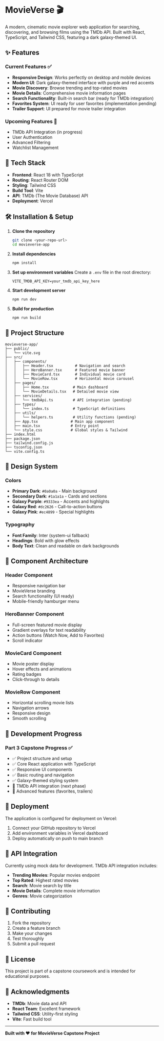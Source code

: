# MovieVerse 🎬

A modern, cinematic movie explorer web application for searching, discovering, and browsing films using the TMDb API. Built with React, TypeScript, and Tailwind CSS, featuring a dark galaxy-themed UI.

## ✨ Features

### Current Features ✅
- **Responsive Design**: Works perfectly on desktop and mobile devices
- **Modern UI**: Dark galaxy-themed interface with purple and red accents
- **Movie Discovery**: Browse trending and top-rated movies
- **Movie Details**: Comprehensive movie information pages
- **Search Functionality**: Built-in search bar (ready for TMDb integration)
- **Favorites System**: UI ready for user favorites (implementation pending)
- **Trailer Support**: UI prepared for movie trailer integration

### Upcoming Features 🔄
- TMDb API Integration (in progress)
- User Authentication
- Advanced Filtering
- Watchlist Management

## 🚀 Tech Stack

- **Frontend**: React 18 with TypeScript
- **Routing**: React Router DOM
- **Styling**: Tailwind CSS
- **Build Tool**: Vite
- **API**: TMDb (The Movie Database) API
- **Deployment**: Vercel

## 🛠️ Installation & Setup

1. **Clone the repository**
   ```bash
   git clone <your-repo-url>
   cd movieverse-app
   ```

2. **Install dependencies**
   ```bash
   npm install
   ```

3. **Set up environment variables**
   Create a `.env` file in the root directory:
   ```env
   VITE_TMDB_API_KEY=your_tmdb_api_key_here
   ```

4. **Start development server**
   ```bash
   npm run dev
   ```

5. **Build for production**
   ```bash
   npm run build
   ```

## 📁 Project Structure

```
movieverse-app/
├── public/
│   └── vite.svg
├── src/
│   ├── components/
│   │   ├── Header.tsx          # Navigation and search
│   │   ├── HeroBanner.tsx      # Featured movie banner
│   │   ├── MovieCard.tsx       # Individual movie card
│   │   └── MovieRow.tsx        # Horizontal movie carousel
│   ├── pages/
│   │   ├── Home.tsx           # Main dashboard
│   │   └── MovieDetails.tsx   # Detailed movie view
│   ├── services/
│   │   └── tmdbApi.ts         # API integration (pending)
│   ├── types/
│   │   └── index.ts           # TypeScript definitions
│   ├── utils/
│   │   └── helpers.ts         # Utility functions (pending)
│   ├── App.tsx               # Main app component
│   ├── main.tsx              # Entry point
│   └── style.css             # Global styles & Tailwind
├── index.html
├── package.json
├── tailwind.config.js
├── tsconfig.json
└── vite.config.ts
```

## 🎨 Design System

### Colors
- **Primary Dark**: `#0a0a0a` - Main background
- **Secondary Dark**: `#1a1a1a` - Cards and sections
- **Galaxy Purple**: `#9333ea` - Accents and highlights
- **Galaxy Red**: `#dc2626` - Call-to-action buttons
- **Galaxy Pink**: `#ec4899` - Special highlights

### Typography
- **Font Family**: Inter (system-ui fallback)
- **Headings**: Bold with glow effects
- **Body Text**: Clean and readable on dark backgrounds

## 🌟 Component Architecture

### Header Component
- Responsive navigation bar
- MovieVerse branding
- Search functionality (UI ready)
- Mobile-friendly hamburger menu

### HeroBanner Component
- Full-screen featured movie display
- Gradient overlays for text readability
- Action buttons (Watch Now, Add to Favorites)
- Scroll indicator

### MovieCard Component
- Movie poster display
- Hover effects and animations
- Rating badges
- Click-through to details

### MovieRow Component
- Horizontal scrolling movie lists
- Navigation arrows
- Responsive design
- Smooth scrolling

## 🔧 Development Progress

### Part 3 Capstone Progress ✅
- ✅ Project structure and setup
- ✅ Core React application with TypeScript
- ✅ Responsive UI components
- ✅ Basic routing and navigation
- ✅ Galaxy-themed styling system
- 🔄 TMDb API integration (next phase)
- 🔄 Advanced features (favorites, trailers)

## 🚀 Deployment

The application is configured for deployment on Vercel:

1. Connect your GitHub repository to Vercel
2. Add environment variables in Vercel dashboard
3. Deploy automatically on push to main branch

## 📝 API Integration

Currently using mock data for development. TMDb API integration includes:

- **Trending Movies**: Popular movies endpoint
- **Top Rated**: Highest rated movies
- **Search**: Movie search by title
- **Movie Details**: Complete movie information
- **Genres**: Movie categorization

## 🤝 Contributing

1. Fork the repository
2. Create a feature branch
3. Make your changes
4. Test thoroughly
5. Submit a pull request

## 📄 License

This project is part of a capstone coursework and is intended for educational purposes.

## 🙏 Acknowledgments

- **TMDb**: Movie data and API
- **React Team**: Excellent framework
- **Tailwind CSS**: Utility-first styling
- **Vite**: Fast build tool

---

**Built with ❤️ for MovieVerse Capstone Project**